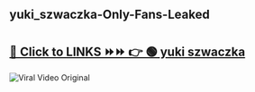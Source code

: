 
 ## yuki_szwaczka-Only-Fans-Leaked

# <h2><a href="https://clipsfans.com/yuki_szwaczka&ref=git">🔗 Click to LINKS ⏩⏩ 👉 🟢 yuki szwaczka </a></h2>

<a href="https://clipsfans.com/yuki_szwaczka&ref=git" rel="nofollow" data-target="animated-image.originalLink"><img src="https://i.ibb.co.com/xMMVF88/686577567.gif" alt="Viral Video Original" style="max-width: 100%; display: inline-block;" data-target="animated-image.originalImage"></a>
